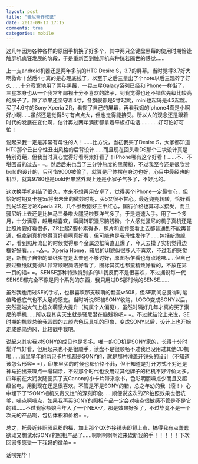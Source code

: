 ```yaml
---
layout: post
title: "骚尼粉养成记"
date: 2013-09-13 17:15
comments: true
categories: mobile 
---
```

这几年因为各种各样的原因手机换了好多个，其中两只全键盘黑莓的使用时期恰逢触屏机疯狂发展的阶段，于是重新回到触屏机有种恍若隔世的感觉……

上一支android机器还是两年多前的HTC Desire S，3.7的屏幕。当时觉得3.7好大啊救命！然后4寸真的是心理底线了，以至于之后三星出了个note以后三观碎了好久……十分寂寞地用了两年黑莓，一晃三星Galaxy系列已经和iPhone一样街了，三星本身也从一个我常年鄙视十分不喜欢的牌子，到我觉得也还不错优先级比较高的牌子了。除了苹果还坚守着4寸，各旗舰都是5寸起跳，mini也起码是4.3起跳。买了4.6寸的Sony Xperia ZR，看惯了自己的屏幕，再看我妈的iphone4真是小啊好小啊……虽然还是觉得5寸有点点大，但也觉得能接受。所以人的观念还是跟着时代的发展在变化啊，估计再过两年满街都拿着平板打电话…………好可怕好可怕！

说起来我一定是非常有母性的人！……比方说，当初我买了Desire S，大家都知道HTC那个丑出个性丑出风格的后背设计……而且现在回头看DS那个三块设计真是特别奇葩，但我当时真心觉得好看啊太好看了！iPhone哪有这个好看！……不、不堪回首的过去= =。然后后来也当了三分钟热度的黑莓粉，不过我至今还是很欣赏bold的设计的，只可惜9000被偷了，就算是尸体摆在身边也好，心目中最经典的机型，就算9780也是bold但果然外观上还是小家子气多了，不好比的。

这次换手机纠结了很久，本来不想再用安卓了，觉得买个iPhone一定最省心，但恰好时期又卡在5s将出未出的微妙时期，买5又很不甘心。最近兜兜转转，恰好看到光华在讨论Xperia ZR，几个参数刚好正中红心，国行价格也算可以接受，而且骚尼听上去还是比神马三桑啦火腿肠啦要洋气多了，于是速速入手。用了一个多月，十分满意，越用越喜欢，瞬间转职骚尼脑残粉。个人感觉骚尼的机子真机还是比照片要好看很多，ZR比起Z要朴素得多，照片和宣传图看上去都普通到不能再普通，但拿到真机觉得真好看啊真好看，但可能也是我母性发作了……包括新旗舰Z1，看到照片流出的时候觉得那个金属边框简直丑爆了，今天去摸了实机觉得边框好好看……=△=。Xperia Home，骚尼的UI貌似很多人不喜欢，不过我的感觉是，新机子自带的壁纸实在是太普通不够讨好，原图标乍看也有点地味……但自己换过壁纸就觉得UI非常顺眼简洁好看了，图标其实也都蛮精致好看的，不放在第一页的话= =。SENSE那种特效特别多的UI我反而不是很喜欢，不过据说每一代SENSE都完全不像是同个系列的东西，我只用过DS那时候的SENSE……

虽然我也用过SE的手机，也很喜欢那支软萌的翻盖w508，但SE期间总觉得时髦值略低底气也不太足的感觉。当时听说SE被SONY收购，LOGO变成SONY以后，突然高端大气上档次萌感大提升（纯属个人偏见），虽然时隔好几年才真的买了索尼的手机……所以我其实天生就是骚尼潜在脑残粉吧= =。不过就结论上来说，SE时期的机器总给我圆圆的五颜六色玩具机的印象，变成SONY以后，设计上也开始走成熟简约风，比较戳中我吧。

说起来其实我对SONY的成见也是多多。唯一的CD机是SONY家的，长得十分时髦洋气好看，但用起来也不是很顺手，读盘不是很顺畅不过我也没用过其他CD机啦……家里早年的两只卡片机都是SONY的，就是那种滑盖开镜头的设计（不知道该怎么形容= =），印象里买的时候也都价格不菲，但不知道是打开方式不对还是神马拍出来噪点一塌糊涂，不过那个时代也没用过其他牌子的相机不好评价太多。四年前在大润发随便买了支Canon的小卡片带来念书，色彩明丽噪点少而且又超级省电，用到现在还是很喜欢。不管是不是SONY的错，总之年幼的我（滚！）心中埋下了"SONY相机又贵又烂"的深刻印象……顺便说这次的ZR拍照效果也很坑爹，噪点啊噪点，如果我再买SONY的照相产品一定会对噪点很敏感不管是不是它的错……不过我家额娘今年入了一个NEX-7，那是效果好多了，不过毕竟不是一个次元的产品啊，包括体积和价格= =。

总之，托最近转职骚尼粉的福，加上那个QX外接镜头即将上市，搞得我有点蠢蠢欲动又想试水SONY的照相产品了……啊啊啊啊啊谁来砍断我的手！！！！！下次回家多感受一下我妈的微单= =

话唠完毕！